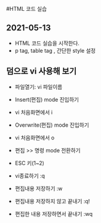 #HTML 코드 실습

## 2021-05-13
* HTML 코드 실습을 시작한다.
* p tag, table tag , 간단한 style 설정

## 덤으로 vi 사용해 보기
* 파일열기: vi 파일이름

* Insert(편집) mode 진입하기
*	vi 처음화면에서 i
* Overwrite(편집) mode 진입하기  
*	vi 처음화면에서 o

* 편집 >> 명령 mode 전환하기
*	ESC 키(1~2)
* vi종료하기 :q
* 편집내용 저장하기 :w
* 편집내용 저장하지 않고 끝내기 :q!
* 편집한 내용 저장하면서 끝내기 :wq



